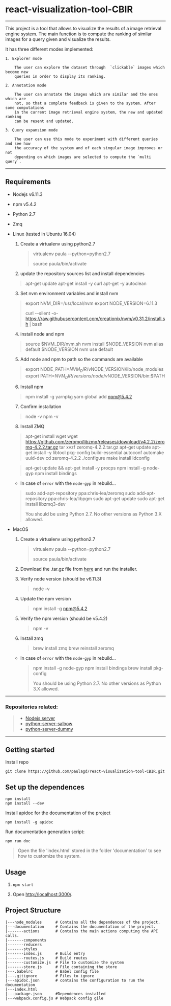 # react-visualization-tool-CBIR
---
This project is a tool that allows to visualize the results of a image retrieval
engine system. The main function is to compute the ranking of similar images for a
query given and visualize the results.

It has three different modes implemented:

    1. Explorer mode

        The user can explore the dataset through  `clickable` images which become new
        queries in order to display its ranking.

    2. Annotation mode

        The user can annotate the images which are similar and the ones which are
        not, so that a complete feedback is given to the system. After some computations
        in the current image retrieval engine system, the new and updated ranking
        can be resent and updated.

    3. Query expansion mode

        The user can use this mode to experiment with different queries and see how
        the accuracy of the system and of each singular image improves or not
        depending on which images are selected to compute the `multi query`.

---
## Requirements

* Nodejs v6.11.3
* npm v5.4.2
* Python 2.7
* Zmq

* Linux (tested in Ubuntu 16.04)

  1. Create a virtualenv using python2.7

     > virtualenv paula --python=python2.7
     >
     > source paula/bin/activate

  2. update the repository sources list and install dependencies

  > apt-get update
  > apt-get install -y curl
  > apt-get -y autoclean

  3. Set nvm environment variables and install nvm

  > export NVM_DIR=/usr/local/nvm
  > export NODE_VERSION=6.11.3
  >
  > curl --silent -o- https://raw.githubusercontent.com/creationix/nvm/v0.31.2/install.sh | bash

  4. install node and npm

  > source $NVM_DIR/nvm.sh
  > nvm install $NODE_VERSION
  > nvm alias default $NODE_VERSION
  > nvm use default

  5. Add node and npm to path so the commands are available
  > export NODE_PATH=$NVM_DIR/v$NODE_VERSION/lib/node_modules
  > export PATH=$NVM_DIR/versions/node/v$NODE_VERSION/bin:$PATH

  6. Install npm

  > npm install -g yarnpkg
  > yarn global add npm@5.4.2

  7. Confirm installation
  > node -v
  > npm -v

  8. Install ZMQ

  > apt-get install wget
  > wget https://github.com/zeromq/libzmq/releases/download/v4.2.2/zeromq-4.2.2.tar.gz
  > tar xvzf zeromq-4.2.2.tar.gz
  > apt-get update
  > apt-get install -y libtool pkg-config build-essential autoconf automake uuid-dev
  > cd zeromq-4.2.2
  > ./configure
  > make install
  > ldconfig

  > apt-get update && apt-get install -y procps
  > npm install -g node-gyp
  > npm install bindings

  * In case of `error` with the `node-gyp` in rebuild...
  >
  >   sudo add-apt-repository ppa:chris-lea/zeromq
  >   sudo add-apt-repository ppa:chris-lea/libpgm
  >   sudo apt-get update
  >   sudo apt-get install libzmq3-dev
  >
  > You should be using Python 2.7. No other versions as Python 3.X allowed.

* MacOS

   1. Create a virtualenv using python2.7

      > virtualenv paula --python=python2.7
      >
      > source paula/bin/activate

   2. Download the .tar.gz file from [here](https://nodejs.org/en/blog/release/v6.11.3/) and
   run the installer.

   3. Verify node version (should be v6.11.3)

      > node -v

   4. Update the npm version

      > npm install -g npm@5.4.2

   5. Verify the npm version (should be v5.4.2)

      > npm -v

   6. Install zmq
      > brew install zmq
      > brew reinstall zeromq

   * In case of `error` with the `node-gyp` in rebuild...
      >
      > npm install -g node-gyp
      > npm install bindings
      > brew install pkg-config
      >
      > You should be using Python 2.7. No other versions as Python 3.X allowed.

---
### Repositories related:
>
> * [Nodejs server](https://github.com/paulagd/node-server)
> * [python-server-salbow](https://bitbucket.org/emohe/python-server-salbow/src/master/)
> * [python-server-dummy](https://bitbucket.org/emohe/python-server-dummy/src/master/)
---

## Getting started

Install repo
```
git clone https://github.com/paulagd/react-visualization-tool-CBIR.git
```
Set up the dependences
---
```
npm install
npm install --dev
```


Install apidoc for the documentation of the project
```
npm install -g apidoc

```

Run documentation generation script:
```
npm run doc

```

> Open the file 'index.html' stored in the folder 'documentation' to see how to customize the system.

Usage
---

1. `npm start`

2. Open [http://localhost:3000/](http://localhost:3000/).


## Project Structure

```
|---node_modules      # Contains all the dependences of the project.
|---documentation     # Contains the documentation of the project.
|-------actions       # Contains the main actions computing the API calls.
|-------components
|-------reducers
|-------styles
|-------index.js      # Build entry
|-------routes.js     # Build routes
|-------customize.js  # File to customize the system
|-------store.js      # File containing the store
|---.babelrc          # Babel config file
|---.gitignore        # Files to ignore
|---apidoc.json       # contains the configuration to run the documentation
|---index.html
|---package.json      #Dependences installed
|---webpack.config.js # Webpack config gile

```
